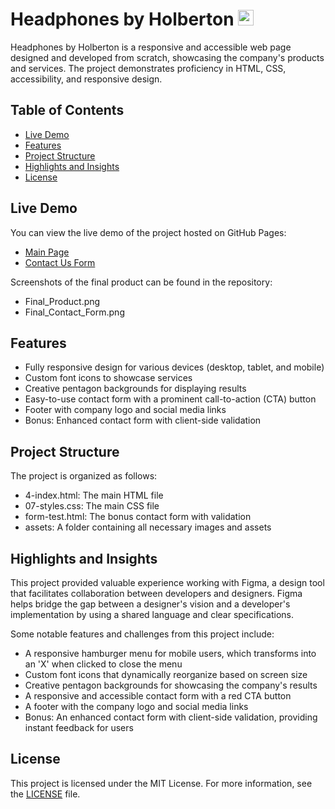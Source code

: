 # Headphones by Holberton <img src="https://intranet.hbtn.io/assets/holberton-logo-full-default-9c9d1742abc6ffb045e9b4af78ba85770bf39126bcf2c43af9d6a53ee4aabd3d.png" alt="Holberton Logo" width="25" height="25">
Headphones by Holberton is a responsive and accessible web page designed and developed from scratch, showcasing the company's products and services. The project demonstrates proficiency in HTML, CSS, accessibility, and responsive design.

## Table of Contents

- [Live Demo](#live-demo)
- [Features](#features)
- [Project Structure](#project-structure)
- [Highlights and Insights](#highlights-and-insights)
- [License](#license)

## Live Demo

You can view the live demo of the project hosted on GitHub Pages:
- [Main Page](https://zacwoll.github.io/holberton-headphones/)
- [Contact Us Form](https://zacwoll.github.io/holberton-headphones/form-test.html)

Screenshots of the final product can be found in the repository:
- Final_Product.png
- Final_Contact_Form.png

## Features

- Fully responsive design for various devices (desktop, tablet, and mobile)
- Custom font icons to showcase services
- Creative pentagon backgrounds for displaying results
- Easy-to-use contact form with a prominent call-to-action (CTA) button
- Footer with company logo and social media links
- Bonus: Enhanced contact form with client-side validation

## Project Structure

The project is organized as follows:

- 4-index.html: The main HTML file
- 07-styles.css: The main CSS file
- form-test.html: The bonus contact form with validation
- assets: A folder containing all necessary images and assets

## Highlights and Insights

This project provided valuable experience working with Figma, a design tool that facilitates collaboration between developers and designers. Figma helps bridge the gap between a designer's vision and a developer's implementation by using a shared language and clear specifications.

Some notable features and challenges from this project include:

- A responsive hamburger menu for mobile users, which transforms into an 'X' when clicked to close the menu
- Custom font icons that dynamically reorganize based on screen size
- Creative pentagon backgrounds for showcasing the company's results
- A responsive and accessible contact form with a red CTA button
- A footer with the company logo and social media links
- Bonus: An enhanced contact form with client-side validation, providing instant feedback for users

## License

This project is licensed under the MIT License. For more information, see the [LICENSE](LICENSE) file.
